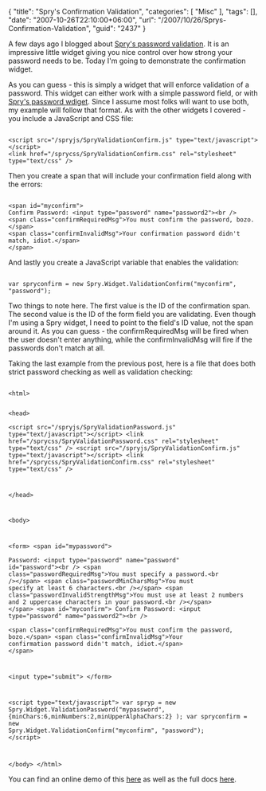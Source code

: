 {
	"title": "Spry's Confirmation Validation",
	"categories": [
		"Misc"
	],
	"tags": [],
	"date": "2007-10-26T22:10:00+06:00",
	"url": "/2007/10/26/Sprys-Confirmation-Validation",
	"guid": "2437"
}

A few days ago I blogged about <a href="http://www.raymondcamden.com/index.cfm/2007/10/21/Sprys-Password-Validation">Spry's password validation</a>. It is an impressive little widget giving you nice control over how strong your password needs to be. Today I'm going to demonstrate the confirmation widget.
<!--more-->
As you can guess - this is simply a widget that will enforce validation of a password. This widget can either work with a simple password field, or with <a href="http://labs.adobe.com/technologies/spry/articles/password_overview/index.html">Spry's password wdiget</a>. Since I assume most folks will want to use both, my example will follow that format. As with the other widgets I covered - you include a JavaScript and CSS file:

<code>
&lt;script src="/spryjs/SpryValidationConfirm.js" type="text/javascript"&gt;&lt;/script&gt;
&lt;link href="/sprycss/SpryValidationConfirm.css" rel="stylesheet" type="text/css" /&gt; 
</code>

Then you create a span that will include your confirmation field along with the errors:

<code>
&lt;span id="myconfirm"&gt;
Confirm Password: &lt;input type="password" name="password2"&gt;&lt;br /&gt;	
&lt;span class="confirmRequiredMsg"&gt;You must confirm the password, bozo.&lt;/span&gt;
&lt;span class="confirmInvalidMsg"&gt;Your confirmation password didn't match, idiot.&lt;/span&gt;
&lt;/span&gt;
</code>

And lastly you create a JavaScript variable that enables the validation:

<code>
var spryconfirm = new Spry.Widget.ValidationConfirm("myconfirm", "password");
</code>

Two things to note here. The first value is the ID of the confirmation span. The second value is the ID of the form field you are validating. Even though I'm using a Spry widget, I need to point to the field's ID value, not the span around it. As you can guess - the confirmRequiredMsg will be fired when the user doesn't enter anything, while the confirmInvalidMsg will fire if the passwords don't match at all. 

Taking the last example from the previous post, here is a file that does both strict password checking as well as validation checking:

<code>
&lt;html&gt;

&lt;head&gt;	
&lt;script src="/spryjs/SpryValidationPassword.js" type="text/javascript"&gt;&lt;/script&gt;
&lt;link href="/sprycss/SpryValidationPassword.css" rel="stylesheet" type="text/css" /&gt; 
&lt;script src="/spryjs/SpryValidationConfirm.js" type="text/javascript"&gt;&lt;/script&gt;
&lt;link href="/sprycss/SpryValidationConfirm.css" rel="stylesheet" type="text/css" /&gt; 

&lt;/head&gt;

&lt;body&gt;
	
&lt;form&gt;
&lt;span id="mypassword"&gt;	
Password: &lt;input type="password" name="password" id="password"&gt;&lt;br /&gt;
&lt;span class="passwordRequiredMsg"&gt;You must specify a password.&lt;br /&gt;&lt;/span&gt;
&lt;span class="passwordMinCharsMsg"&gt;You must specify at least 6 characters.&lt;br /&gt;&lt;/span&gt;
&lt;span class="passwordInvalidStrengthMsg"&gt;You must use at least 2 numbers and 2 uppercase characters in your password.&lt;br /&gt;&lt;/span&gt;
&lt;/span&gt;
&lt;span id="myconfirm"&gt;
Confirm Password: &lt;input type="password" name="password2"&gt;&lt;br /&gt;	
&lt;span class="confirmRequiredMsg"&gt;You must confirm the password, bozo.&lt;/span&gt;
&lt;span class="confirmInvalidMsg"&gt;Your confirmation password didn't match, idiot.&lt;/span&gt;
&lt;/span&gt;

&lt;input type="submit"&gt;
&lt;/form&gt;

&lt;script type="text/javascript"&gt;
	var spryp = new Spry.Widget.ValidationPassword("mypassword",
		{minChars:6,minNumbers:2,minUpperAlphaChars:2}
	);
	var spryconfirm = new Spry.Widget.ValidationConfirm("myconfirm", "password");
&lt;/script&gt; 

&lt;/body&gt;
&lt;/html&gt;
</code>

You can find an online demo of this <a href="http://www.coldfusionjedi.com/demos/spryform/testc.html">here</a> as well as the full docs <a href="http://labs.adobe.com/technologies/spry/articles/confirm_overview/index.html">here</a>.